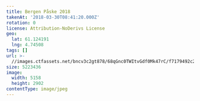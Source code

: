 ```yaml
---
title: Bergen Påske 2018
takenAt: '2018-03-30T08:41:20.000Z'
rotation: 0
license: Attribution-NoDerivs License
geo:
  lat: 61.124191
  lng: 4.74508
tags: []
url: >-
  //images.ctfassets.net/bncv3c2gt878/68qGnc0TWItvGdf0Mk47rC/f7179492c2df206121e554507f134676/bergen-pske-2018_26306349207_o
size: 5223436
image:
  width: 5158
  height: 2902
contentType: image/jpeg
---
```


